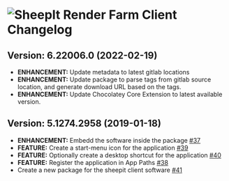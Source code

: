 # ![SheepIt Render Farm Client Changelog](https://img.shields.io/badge/SheepIt%20Render%20Farm%20Client-Package%20Changelog-blue.svg?style=for-the-badge)

## Version: 6.22006.0 (2022-02-19)

- **ENHANCEMENT:** Update metadata to latest gitlab locations
- **ENHANCEMENT:** Update package to parse tags from gitlab source location, and generate download URL based on the tags.
- **ENHANCEMENT:** Update Chocolatey Core Extension to latest available version.

## Version: 5.1274.2958 (2019-01-18)

- **ENHANCEMENT:** Embedd the software inside the package [#37](https://github.com/AdmiringWorm/chocolatey-packages/issues/37)
- **FEATURE:** Create a start-menu icon for the application [#39](https://github.com/AdmiringWorm/chocolatey-packages/issues/39)
- **FEATURE:** Optionally create a desktop shortcut for the application [#40](https://github.com/AdmiringWorm/chocolatey-packages/issues/40)
- **FEATURE:** Register the application in App Paths [#38](https://github.com/AdmiringWorm/chocolatey-packages/issues/38)
- Create a new package for the sheepit client software [#41](https://github.com/AdmiringWorm/chocolatey-packages/issues/41)

